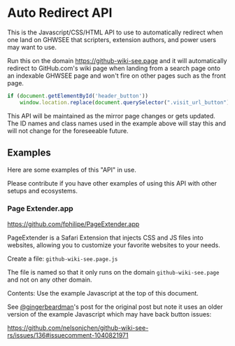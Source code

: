 # Auto Redirect API

This is the Javascript/CSS/HTML API to use to automatically redirect when one land on GHWSEE that scripters, extension authors, and power users may want to use.

Run this on the domain https://github-wiki-see.page and it will automatically redirect to GitHub.com's wiki page when landing from a search page onto an indexable GHWSEE page and won't fire on other pages such as the front page.

```javascript
if (document.getElementById('header_button'))
    window.location.replace(document.querySelector(".visit_url_button").href);
```

This API will be maintained as the mirror page changes or gets updated. The ID names and class names used in the example above will stay this and will not change for the foreseeable future.

## Examples

Here are some examples of this "API" in use.

Please contribute if you have other examples of using this API with other setups and ecosystems.

### Page Extender.app

https://github.com/fphilipe/PageExtender.app

PageExtender is a Safari Extension that injects CSS and JS files into websites, allowing you to customize your favorite websites to your needs.

Create a file: `github-wiki-see.page.js`

The file is named so that it only runs on the domain `github-wiki-see.page` and not on any other domain.

Contents: Use the example Javascript at the top of this document.

See [@gingerbeardman](https://github.com/gingerbeardman)'s post for the original post but note it uses an older version of the example Javascript which may have back button issues:

https://github.com/nelsonjchen/github-wiki-see-rs/issues/136#issuecomment-1040821971

